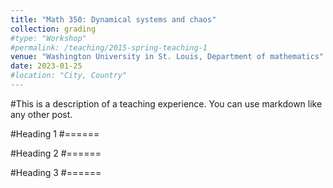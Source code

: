 ```yaml
---
title: "Math 350: Dynamical systems and chaos"
collection: grading
#type: "Workshop"
#permalink: /teaching/2015-spring-teaching-1
venue: "Washington University in St. Louis, Department of mathematics"
date: 2023-01-25
#location: "City, Country"
---
```


#This is a description of a teaching experience. You can use markdown like any other post.

#Heading 1
#======

#Heading 2
#======

#Heading 3
#======
